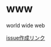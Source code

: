 # www
world wide web

[issue作成リンク](https://github.com/pretty-bebitan/www/issues/new/?title=%E3%83%81%E3%83%BC%E3%83%A0mars/PJT%E5%90%8D/%E3%82%84%E3%82%8B%E3%81%93%E3%81%A8&labels=01.%E8%B5%B7%E7%A5%A8&body=%E5%87%A6%E7%90%86%E8%80%85%E3%80%80%E3%80%80%E3%80%80%EF%BC%9A%40SA-HAYASHI%0d%0a%E9%96%8B%E7%99%BA%E6%8B%85%E5%BD%93%E8%80%85%EF%BC%9A%40su-saito%0d%0a%E9%96%8B%E7%99%BA%E7%AE%A1%E7%90%86%E8%80%85%EF%BC%9A%40bebitanBot%0d%0a%E6%9C%9F%E9%99%90%E3%80%80%E3%80%80%E3%80%80%E3%80%80%20%EF%BC%9A%202016%2f12%2f30%0d%0a%0d%0a%23%23%23%20%E8%A9%B3%E7%B4%B0%E5%86%85%E5%AE%B9%20%0d%0a%E3%83%9C%E3%82%BF%E3%83%B3%E3%81%8C%E3%81%BB%E3%81%97%E3%81%84%0d%0a%2a%2a%2a%0d%0a%23%23%23%20%E3%82%BF%E3%82%B9%E3%82%AF%0d%0a-%20%5bx%5d%20%E3%83%9C%E3%82%BF%E3%83%B3%E3%82%AF%E3%83%A9%E3%82%B9%E3%82%92%E4%BF%AE%E6%AD%A3%E3%80%82%0d%0a-%20%5b%20%5d%20%E3%83%AC%E3%83%93%E3%83%A5%E3%83%BC%0d%0a-%20%5b%20%5d%20%E3%83%86%E3%82%B9%E3%83%88%0d%0a%0d%0a%2a%2a%2a%0d%0a%23%23%23%20%E3%83%AA%E3%83%AA%E3%83%BC%E3%82%B9%E3%83%95%E3%82%A1%E3%82%A4%E3%83%AB%E5%90%8D%0d%0a%3Eaaa%2fbbb%2fccc1%2ephp%0d%0a%3Eaaa%2fbbb%2fccc2%2ephp%0d%0a%3Eaaa%2fbbb%2fccc3%2ephp%0d%0a)
